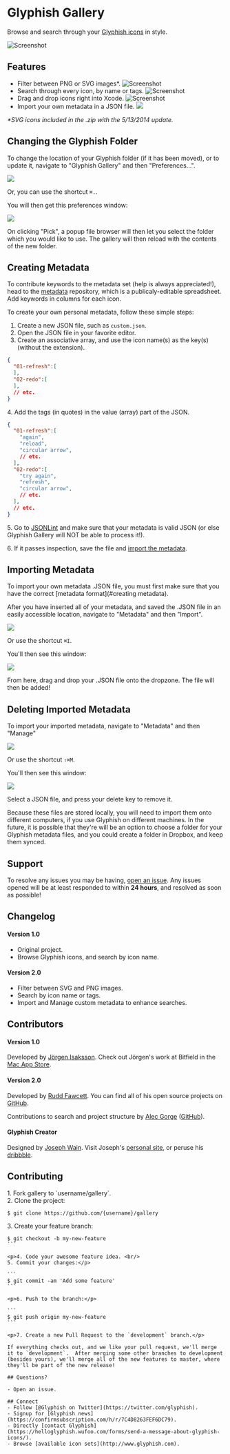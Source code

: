 Glyphish Gallery
================

Browse and search through your [Glyphish icons](http://glyphish.com/) in style.

![Screenshot](screenshots/screenshot_1.png)

## Features

* Filter between PNG or SVG images*.
![Screenshot](screenshots/screenshot_3.png)
* Search through every icon, by name or tags.
![Screenshot](screenshots/screenshot_4.png)
* Drag and drop icons right into Xcode.
![Screenshot](screenshots/screenshot_2.png)
* Import your own metadata in a JSON file.
![](screenshots/import_view.png)

<i>*SVG icons included in the .zip with the 5/13/2014 update.</i>

## Changing the Glyphish Folder
To change the location of your Glyphish folder (if it has been moved), or to update it, navigate to "Glyphish Gallery" and then "Preferences...".

![](https://i.imgur.com/qrbIxR5.png)

Or, you can use the shortcut `⌘.`.

You will then get this preferences window:

![](https://i.imgur.com/NLj4EE6.png)

On clicking "Pick", a popup file browser will then let you select the folder which you would like to use.  The gallery will then reload with the contents of the new folder.

## Creating Metadata
To contribute keywords to the metadata set (help is always appreciated!), head to the [metadata](https://github.com/glyphish/metadata) repository, which is a publicaly-editable spreadsheet. Add keywords in columns for each icon.

To create your own personal metadata, follow these simple steps:

1. Create a new JSON file, such as `custom.json`.
2. Open the JSON file in your favorite editor.
3. Create an associative array, and use the icon name(s) as the key(s) (without the extension).

```json
{
  "01-refresh":[
  ],
  "02-redo":[
  ],
  // etc.
}
```

<p>4. Add the tags (in quotes) in the value (array) part of the JSON.</p>

```json
{
  "01-refresh":[
    "again",
    "reload",
    "circular arrow",
    // etc.
  ],
  "02-redo":[
    "try again",
    "refresh",
    "circular arrow",
    // etc.
  ],
  // etc.
}
```
<p>5. Go to <a href='http://pro.jsonlint.com/'>JSONLint</a> and make sure that your metadata is valid JSON (or else Glyphish Gallery will NOT be able to process it!).
<p>6. If it passes inspection, save the file and <a href='#importing-metadata'>import the metadata</a>.</p>

## Importing Metadata

To import your own metadata .JSON file, you must first make sure that you have the correct [metadata format](#creating metadata).

After you have inserted all of your metadata, and saved the .JSON file in an easily accessible location, navigate to "Metadata" and then "Import".

![](screenshots/metadata_import.png)

Or use the shortcut `⌘I`.

You'll then see this window:

![](screenshots/import_view.png)

From here, drag and drop your .JSON file onto the dropzone.  The file will then be added!

## Deleting Imported Metadata
To import your imported metadata, navigate to "Metadata" and then "Manage"

![](screenshots/metadata_import.png)

Or use the shortcut `⇧⌘M`.

You'll then see this window:

![](screenshots/manage_view.png)

Select a JSON file, and press your delete key to remove it.

Because these files are stored locally, you will need to import them onto different computers, if you use Glyphish on different machines.  In the future, it is possible that they're will be an option to choose a folder for your Glyphish metadata files, and you could create a folder in Dropbox, and keep them synced.

## Support
To resolve any issues you may be having, [open an issue](https://github.com/glyphish/gallery/issues).  Any issues opened will be at least responded to within **24 hours**, and resolved as soon as possible!

## Changelog
#### Version 1.0
- Original project.
- Browse Glyphish icons, and search by icon name.

#### Version 2.0
- Filter between SVG and PNG images.
- Search by icon name or tags.
- Import and Manage custom metadata to enhance searches.

## Contributors

#### Version 1.0
Developed by [Jörgen Isaksson](https://github.com/jorgenisaksson).  Check out Jörgen's work at Bitfield in the [Mac App Store](http://appstore.com/mac/bitfieldab).

#### Version 2.0
Developed by [Rudd Fawcett](http://ruddfawcett.com). You can find all of his open source projects on [GitHub](https://github.com/ruddfawcett).

Contributions to search and project structure by [Alec Gorge](http://alecgorge.com) ([GitHub](//github.com/alecgorge)).

#### Glyphish Creator
Designed by [Joseph Wain](https://twitter.com/jpwain).  Visit Joseph's [personal site](http://www.penandthink.com), or peruse his [dribbble](https://dribbble.com/jpwain).

## Contributing
<p>1. Fork gallery to `username/gallery`. <br/>
2. Clone the project:</p>

```
$ git clone https://github.com/{username}/gallery
```

<p>3. Create your feature branch:</p>

````
$ git checkout -b my-new-feature
```

<p>4. Code your awesome feature idea. <br/>
5. Commit your changes:</p>

```
$ git commit -am 'Add some feature'
```

<p>6. Push to the branch:</p>

```
$ git push origin my-new-feature
```

<p>7. Create a new Pull Request to the `development` branch.</p>

If everything checks out, and we like your pull request, we'll merge it to `development`.  After merging some other branches to development (besides yours), we'll merge all of the new features to master, where they'll be part of the new release!

## Questions?

- Open an issue.

## Connect
- Follow [@Glyphish on Twitter](https://twitter.com/glyphish).
- Signup for [Glyphish news](https://confirmsubscription.com/h/r/7C4D8263FEF6DC79).
- Directly [contact Glyphish](https://helloglyphish.wufoo.com/forms/send-a-message-about-glyphish-icons/).
- Browse [available icon sets](http://www.glyphish.com).

